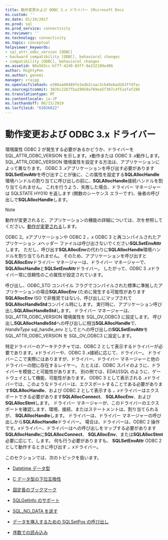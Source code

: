 ```yaml
---
title: 動作変更および ODBC 3.x ドライバー |Microsoft Docs
ms.custom: ''
ms.date: 01/19/2017
ms.prod: sql
ms.prod_service: connectivity
ms.reviewer: ''
ms.technology: connectivity
ms.topic: conceptual
helpviewer_keywords:
- sql_attr_odbc_version [ODBC]
- backward compatibility [ODBC], behavioral changes
- compatibility [ODBC], behavioral changes
ms.assetid: 88a503cc-bff7-42d9-83ff-8e232109ed06
author: MightyPen
ms.author: genemi
manager: craigg
ms.openlocfilehash: e386aa60489fe3edb2caac3cb49ebad263ffdfac
ms.sourcegitcommit: 3026c22b7fba19059a769ea5f367c4f51efaf286
ms.translationtype: MT
ms.contentlocale: ja-JP
ms.lasthandoff: 06/15/2019
ms.locfileid: "63026622"
---
```

# <a name="behavioral-changes-and-odbc-3x-drivers"></a>動作変更および ODBC 3.x ドライバー
環境属性 ODBC 2 が発生する必要があるかどうか、ドライバーを SQL_ATTR_ODBC_VERSION を示します。*x*動作または ODBC 3 *.x*動作します。 SQL_ATTR_ODBC_VERSION 環境属性を設定する方法は、アプリケーションによって異なります。 ODBC 3 *.x*アプリケーションを呼び出す必要があります**SQLSetEnvAttr**を呼び出すことが後に、この属性を設定する**SQLAllocHandle**環境ハンドルの割り当てに呼び出しの前に、**SQLAllocHandle**接続ハンドルを割り当てられません。 これを行うよう、失敗した場合、ドライバー マネージャーは SQLSTATE HY010 を返します (関数のシーケンス エラーです)、後者の呼び出しで**SQLAllocHandle**します。  
  
> [!NOTE]  
>  動作が変更されると、アプリケーションの機能の詳細については、次を参照してください。[動作が変更される](../../../odbc/reference/develop-app/behavioral-changes.md)します。  
  
 ODBC 2。*x*アプリケーションや ODBC 2 *。x* ODBC 3 と再コンパイルされたアプリケーション *.x*ヘッダー ファイルは呼び出さないでください**SQLSetEnvAttr**します。 ただし、呼び出す**SQLAllocEnv**の代わりに**SQLAllocHandle**環境ハンドルを割り当てられません。 そのため、アプリケーションを呼び出すと**SQLAllocEnv**ドライバー マネージャーは、ドライバー マネージャーで、 **SQLAllocHandle**と**SQLSetEnvAttr**ドライバー。 したがって、ODBC 3 *.x*ドライバー常に信頼性のこの属性が設定されています。  
  
 呼び出し、ODBC_STD コンパイル フラグでコンパイルされた標準に準拠したアプリケーションの場合**SQLAllocEnv** (ために発生する可能性があります**SQLAllocEnv** ISO で非推奨ではない)、呼び出しにマップされて**SQLAllocHandleStd**コンパイル時にします。 実行時に、アプリケーション呼び出し**SQLAllocHandleStd**します。 ドライバー マネージャーは、SQL_ATTR_ODBC_VERSION 環境属性を SQL_OV_ODBC3 に設定します。 呼び出し**SQLAllocHandleStd**への呼び出しに相当**SQLAllocHandle**で、 *HandleType* sql_handle_env としてとへの呼び出しの**SQLSetEnvAttr**を SQL_ATTR_ODBC_VERSION を SQL_OV_ODBC3 に設定します。  
  
 特定ドライバーのアーキテクチャでは、ODBC 2 として表示するドライバーが必要であります。*x*ドライバーや、ODBC 3 *.x*接続に応じて、ドライバー。 ドライバーここで実際にはありますが、ドライバー、ドライバー マネージャーと他のドライバーの間に存在するレイヤー。 たとえば、ODBC スパイのように、ドライバーを模倣こと可能性があります。 別の例では、EDA]/[SQL のように、ゲートウェイとして機能、可能性があります。 ODBC 3 として表示される *.x*ドライバーでは、このようなドライバーは、エクスポートすることである必要があります**SQLAllocHandle**、および ODBC 2 として表示する *。x*ドライバーはエクスポートできる必要があります**SQLAllocConnect**、 **SQLAllocEnv**、および**SQLAllocStmt**します。 ドライバー マネージャーが、このドライバーのエクスポートを確認します、環境、接続、またはステートメントは、割り当てられるが、 **SQLAllocHandle**します。 ドライバーは、ドライバー マネージャーの呼び出しから**SQLAllocHandle**ドライバー。 場合は、ドライバーは、ODBC 2 操作です。*x*ドライバー、ドライバーはへの呼び出しをマップする必要があります**SQLAllocHandle**に**SQLAllocConnect**、 **SQLAllocEnv**、または**SQLAllocStmt**必要に応じて、します。 何も行う必要がありますも、 **SQLSetEnvAttr** ODBC 2 として動作するときに呼び出す *。x*ドライバー。  
  
 このセクションでは、次のトピックを扱います。  
  
-   [Datetime データ型](../../../odbc/reference/appendixes/datetime-data-types.md)  
  
-   [C データ型の下位互換性](../../../odbc/reference/appendixes/backward-compatibility-of-c-data-types.md)  
  
-   [固定長のブックマーク](../../../odbc/reference/appendixes/fixed-length-bookmarks.md)  
  
-   [SQLGetInfo のサポート](../../../odbc/reference/appendixes/sqlgetinfo-support.md)  
  
-   [SQL_NO_DATA を返す](../../../odbc/reference/appendixes/returning-sql-no-data.md)  
  
-   [データを挿入するための SQLSetPos の呼び出し](../../../odbc/reference/appendixes/calling-sqlsetpos-to-insert-data.md)  
  
-   [序数での読み込み](../../../odbc/reference/appendixes/loading-by-ordinal.md)
